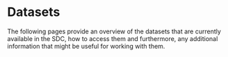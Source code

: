 # Datasets

The following pages provide an overview of the datasets that are currently available in the SDC, how to access them 
and furthermore, any additional information that might be useful for working with them.

```{tableofcontents}
```
